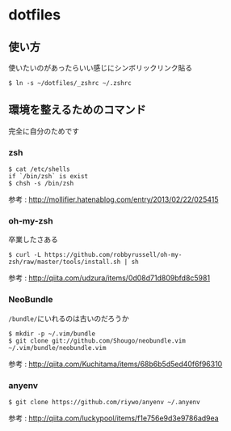 # dotfiles
## 使い方
使いたいのがあったらいい感じにシンボリックリンク貼る
```
$ ln -s ~/dotfiles/_zshrc ~/.zshrc
```

## 環境を整えるためのコマンド
完全に自分のためです

### zsh
```
$ cat /etc/shells
if `/bin/zsh` is exist
$ chsh -s /bin/zsh
```
参考 : http://mollifier.hatenablog.com/entry/2013/02/22/025415

### oh-my-zsh
卒業したさある
```
$ curl -L https://github.com/robbyrussell/oh-my-zsh/raw/master/tools/install.sh | sh
```
参考 : http://qiita.com/udzura/items/0d08d71d809bfd8c5981

### NeoBundle
`/bundle/`にいれるのは古いのだろうか
```
$ mkdir -p ~/.vim/bundle
$ git clone git://github.com/Shougo/neobundle.vim ~/.vim/bundle/neobundle.vim
```
参考 : http://qiita.com/Kuchitama/items/68b6b5d5ed40f6f96310

### anyenv
```
$ git clone https://github.com/riywo/anyenv ~/.anyenv
```
参考 : http://qiita.com/luckypool/items/f1e756e9d3e9786ad9ea
